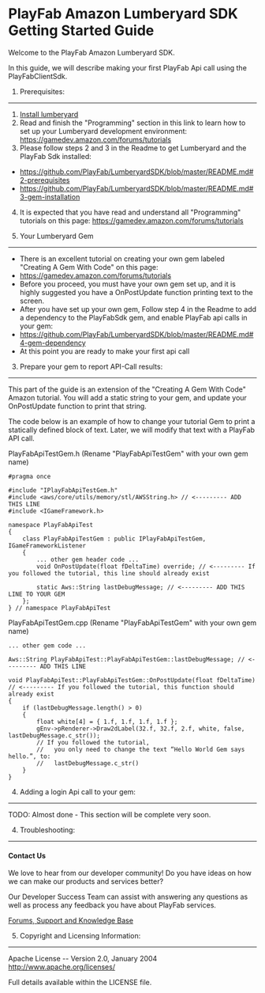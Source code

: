 PlayFab Amazon Lumberyard SDK Getting Started Guide
========
Welcome to the PlayFab Amazon Lumberyard SDK.

In this guide, we will describe making your first PlayFab Api call using the PlayFabClientSdk.

1. Prerequisites:
----

1. [Install lumberyard](https://aws.amazon.com/lumberyard/downloads/)
2. Read and finish the "Programming" section in this link to learn how to set up your Lumberyard development environment: https://gamedev.amazon.com/forums/tutorials
3. Please follow steps 2 and 3 in the Readme to get Lumberyard and the PlayFab Sdk installed:
 * https://github.com/PlayFab/LumberyardSDK/blob/master/README.md#2-prerequisites
 * https://github.com/PlayFab/LumberyardSDK/blob/master/README.md#3-gem-installation
4. It is expected that you have read and understand all "Programming" tutorials on this page: https://gamedev.amazon.com/forums/tutorials

2. Your Lumberyard Gem
----

* There is an excellent tutorial on creating your own gem labeled "Creating A Gem With Code" on this page:
 * https://gamedev.amazon.com/forums/tutorials
* Before you proceed, you must have your own gem set up, and it is highly suggested you have a OnPostUpdate function printing text to the screen.
* After you have set up your own gem, Follow step 4 in the Readme to add a dependency to the PlayFabSdk gem, and enable PlayFab api calls in your gem:
 * https://github.com/PlayFab/LumberyardSDK/blob/master/README.md#4-gem-dependency
* At this point you are ready to make your first api call

3. Prepare your gem to report API-Call results:
----

This part of the guide is an extension of the "Creating A Gem With Code" Amazon tutorial.  You will add a static string to your gem, and update your OnPostUpdate function to print that string.

The code below is an example of how to change your tutorial Gem to print a statically defined block of text.  Later, we will modify that text with a PlayFab API call.

PlayFabApiTestGem.h (Rename "PlayFabApiTestGem" with your own gem name)
```
#pragma once

#include "IPlayFabApiTestGem.h"
#include <aws/core/utils/memory/stl/AWSString.h> // <--------- ADD THIS LINE
#include <IGameFramework.h>

namespace PlayFabApiTest
{
    class PlayFabApiTestGem : public IPlayFabApiTestGem, IGameFrameworkListener
    {
        ... other gem header code ...
        void OnPostUpdate(float fDeltaTime) override; // <--------- If you followed the tutorial, this line should already exist

        static Aws::String lastDebugMessage; // <--------- ADD THIS LINE TO YOUR GEM
    };
} // namespace PlayFabApiTest
```

PlayFabApiTestGem.cpp (Rename "PlayFabApiTestGem" with your own gem name)
```
... other gem code ...

Aws::String PlayFabApiTest::PlayFabApiTestGem::lastDebugMessage; // <--------- ADD THIS LINE

void PlayFabApiTest::PlayFabApiTestGem::OnPostUpdate(float fDeltaTime) // <--------- If you followed the tutorial, this function should already exist
{
    if (lastDebugMessage.length() > 0)
    {
        float white[4] = { 1.f, 1.f, 1.f, 1.f };
        gEnv->pRenderer->Draw2dLabel(32.f, 32.f, 2.f, white, false, lastDebugMessage.c_str());
        // If you followed the tutorial,
        //   you only need to change the text “Hello World Gem says hello.”, to:
        //   lastDebugMessage.c_str()
    }
}
```

4. Adding a login Api call to your gem:
----

TODO: Almost done - This section will be complete very soon.

4. Troubleshooting:
----

#### Contact Us
We love to hear from our developer community!
Do you have ideas on how we can make our products and services better?

Our Developer Success Team can assist with answering any questions as well as process any feedback you have about PlayFab services.

[Forums, Support and Knowledge Base](https://community.playfab.com/hc/en-us)


5. Copyright and Licensing Information:
----
  Apache License --
  Version 2.0, January 2004
  http://www.apache.org/licenses/

  Full details available within the LICENSE file.

